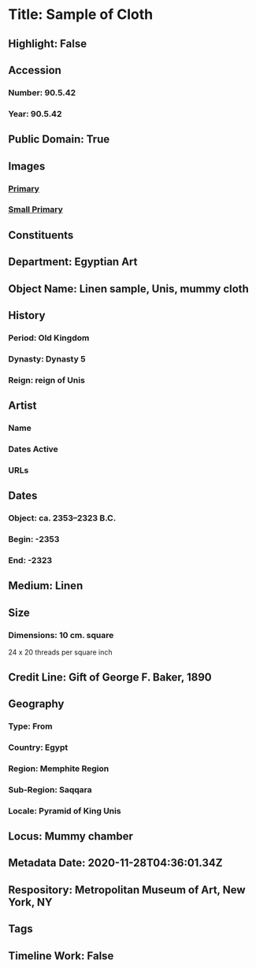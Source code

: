 # Title: Sample of Cloth
## Highlight: False
## Accession
### Number: 90.5.42
### Year: 90.5.42
## Public Domain: True
## Images
### [Primary](https://images.metmuseum.org/CRDImages/eg/original/DP274443.jpg)
### [Small Primary](https://images.metmuseum.org/CRDImages/eg/web-large/DP274443.jpg)
## Constituents
## Department: Egyptian Art
## Object Name: Linen sample, Unis, mummy cloth
## History
### Period: Old Kingdom
### Dynasty: Dynasty 5
### Reign: reign of Unis
## Artist
### Name
### Dates Active
### URLs
## Dates
### Object: ca. 2353–2323 B.C.
### Begin: -2353
### End: -2323
## Medium: Linen
## Size
### Dimensions: 10 cm. square
24 x 20 threads per square inch
## Credit Line: Gift of George F. Baker, 1890
## Geography
### Type: From
### Country: Egypt
### Region: Memphite Region
### Sub-Region: Saqqara
### Locale: Pyramid of King Unis
## Locus: Mummy chamber
## Metadata Date: 2020-11-28T04:36:01.34Z
## Respository: Metropolitan Museum of Art, New York, NY
## Tags
## Timeline Work: False